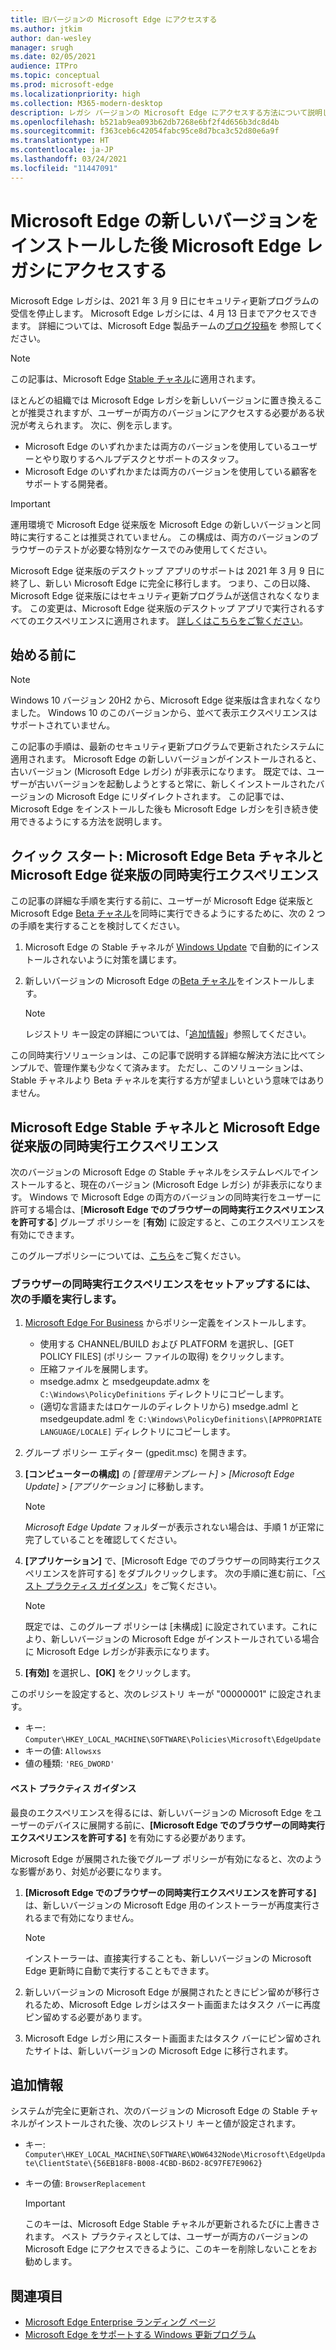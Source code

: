 ```yaml
---
title: 旧バージョンの Microsoft Edge にアクセスする
ms.author: jtkim
author: dan-wesley
manager: srugh
ms.date: 02/05/2021
audience: ITPro
ms.topic: conceptual
ms.prod: microsoft-edge
ms.localizationpriority: high
ms.collection: M365-modern-desktop
description: レガシ バージョンの Microsoft Edge にアクセスする方法について説明します。
ms.openlocfilehash: b521ab9ea093b62db7268e6bf2f4d656b3dc8d4b
ms.sourcegitcommit: f363ceb6c42054fabc95ce8d7bca3c52d80e6a9f
ms.translationtype: HT
ms.contentlocale: ja-JP
ms.lasthandoff: 03/24/2021
ms.locfileid: "11447091"
---
```

# <a name="access-microsoft-edge-legacy-after-installing-the-new-version-of-microsoft-edge"></a>Microsoft Edge の新しいバージョンをインストールした後 Microsoft Edge レガシにアクセスする

Microsoft Edge レガシは、2021 年 3 月 9 日にセキュリティ更新プログラムの受信を停止します。 Microsoft Edge レガシには、4 月 13 日までアクセスできます。 詳細については、Microsoft Edge 製品チームの[ブログ投稿](https://aka.ms/EdgeLegacyEOS)を 参照してください。

> [!NOTE]
> この記事は、Microsoft Edge [Stable チャネル](microsoft-edge-channels.md)に適用されます。

ほとんどの組織では Microsoft Edge レガシを新しいバージョンに置き換えることが推奨されますが、ユーザーが両方のバージョンにアクセスする必要がある状況が考えられます。 次に、例を示します。

- Microsoft Edge のいずれかまたは両方のバージョンを使用しているユーザーとやり取りするヘルプデスクとサポートのスタッフ。
- Microsoft Edge のいずれかまたは両方のバージョンを使用している顧客をサポートする開発者。

> [!IMPORTANT]
> 運用環境で Microsoft Edge 従来版を Microsoft Edge の新しいバージョンと同時に実行することは推奨されていません。 この構成は、両方のバージョンのブラウザーのテストが必要な特別なケースでのみ使用してください。
>
> Microsoft Edge 従来版のデスクトップ アプリのサポートは 2021 年 3 月 9 日に終了し、新しい Microsoft Edge に完全に移行します。 つまり、この日以降、Microsoft Edge 従来版にはセキュリティ更新プログラムが送信されなくなります。 この変更は、Microsoft Edge 従来版のデスクトップ アプリで実行されるすべてのエクスペリエンスに適用されます。 [詳しくはこちらをご覧ください](https://techcommunity.microsoft.com/t5/microsoft-365-blog/microsoft-365-apps-say-farewell-to-internet-explorer-11-and/ba-p/1591666)。

## <a name="before-you-begin"></a>始める前に
> [!NOTE]
> Windows 10 バージョン 20H2 から、Microsoft Edge 従来版は含まれなくなりました。 Windows 10 のこのバージョンから、並べて表示エクスペリエンスはサポートされていません。

この記事の手順は、最新のセキュリティ更新プログラムで更新されたシステムに適用されます。 Microsoft Edge の新しいバージョンがインストールされると、古いバージョン (Microsoft Edge レガシ) が非表示になります。 既定では、ユーザーが古いバージョンを起動しようとすると常に、新しくインストールされたバージョンの Microsoft Edge にリダイレクトされます。 この記事では、Microsoft Edge をインストールした後も Microsoft Edge レガシを引き続き使用できるようにする方法を説明します。

## <a name="quickstart-side-by-side-experience-with-microsoft-edge-beta-channel-and-microsoft-edge-legacy"></a>クイック スタート: Microsoft Edge Beta チャネルと Microsoft Edge 従来版の同時実行エクスペリエンス

この記事の詳細な手順を実行する前に、ユーザーが Microsoft Edge 従来版と Microsoft Edge [Beta チャネル](microsoft-edge-channels.md)を同時に実行できるようにするために、次の 2 つの手順を実行することを検討してください。

1. Microsoft Edge の Stable チャネルが [Windows Update](https://support.microsoft.com/help/12373/windows-update-faq) で自動的にインストールされないように対策を講じます。
2. 新しいバージョンの Microsoft Edge の[Beta チャネル](https://www.microsoft.com/edge/business/download)をインストールします。

   > [!NOTE]
   > レジストリ キー設定の詳細については、「[追加情報](#additional-information)」参照してください。

この同時実行ソリューションは、この記事で説明する詳細な解決方法に比べてシンプルで、管理作業も少なくて済みます。 ただし、このソリューションは、Stable チャネルより Beta チャネルを実行する方が望ましいという意味ではありません。

## <a name="side-by-side-experience-with-microsoft-edge-stable-channel-and-microsoft-edge-legacy"></a>Microsoft Edge Stable チャネルと Microsoft Edge 従来版の同時実行エクスペリエンス

次のバージョンの Microsoft Edge の Stable チャネルをシステムレベルでインストールすると、現在のバージョン (Microsoft Edge レガシ) が非表示になります。 Windows で Microsoft Edge の両方のバージョンの同時実行をユーザーに許可する場合は、[**Microsoft Edge でのブラウザーの同時実行エクスペリエンスを許可する**] グループ ポリシーを [**有効**] に設定すると、このエクスペリエンスを有効にできます。

このグループポリシーについては、[こちら](./microsoft-edge-update-policies.md#allowsxs)をご覧ください。

### <a name="to-set-up-the-side-by-side-browser-experience-policy"></a>ブラウザーの同時実行エクスペリエンスをセットアップするには、次の手順を実行します。

1. [Microsoft Edge For Business](https://www.microsoft.com/edge/business/download) からポリシー定義をインストールします。

   - 使用する CHANNEL/BUILD および PLATFORM を選択し、[GET POLICY FILES] (ポリシー ファイルの取得) をクリックします。
   - 圧縮ファイルを展開します。
   - msedge.admx と msedgeupdate.admx を `C:\Windows\PolicyDefinitions` ディレクトリにコピーします。
   - (適切な言語またはロケールのディレクトリから) msedge.adml と msedgeupdate.adml を `C:\Windows\PolicyDefinitions\[APPROPRIATE LANGUAGE/LOCALE]` ディレクトリにコピーします。

2. グループ ポリシー エディター (gpedit.msc) を開きます。
3. **[コンピューターの構成]** の *[管理用テンプレート] > [Microsoft Edge Update] > [アプリケーション]* に移動します。

    > [!NOTE]
    > *Microsoft Edge Update* フォルダーが表示されない場合は、手順 1 が正常に完了していることを確認してください。

4. **[アプリケーション]** で、[Microsoft Edge でのブラウザーの同時実行エクスペリエンスを許可する] をダブルクリックします。 次の手順に進む前に、「[ベスト プラクティス ガイダンス](#best-practice-guidance)」をご覧ください。

    > [!NOTE]
    > 既定では、このグループ ポリシーは [未構成] に設定されています。これにより、新しいバージョンの Microsoft Edge がインストールされている場合に Microsoft Edge レガシが非表示になります。

5. **[有効]** を選択し、**[OK]** をクリックします。  

このポリシーを設定すると、次のレジストリ キーが "00000001" に設定されます。

- キー:  `Computer\HKEY_LOCAL_MACHINE\SOFTWARE\Policies\Microsoft\EdgeUpdate`
- キーの値:  `Allowsxs`
- 値の種類:  `'REG_DWORD'`

#### <a name="best-practice-guidance"></a>ベスト プラクティス ガイダンス

最良のエクスペリエンスを得るには、新しいバージョンの Microsoft Edge をユーザーのデバイスに展開する前に、**[Microsoft Edge でのブラウザーの同時実行エクスペリエンスを許可する]** を有効にする必要があります。

Microsoft Edge が展開された後でグループ ポリシーが有効になると、次のような影響があり、対処が必要になります。

1. **[Microsoft Edge でのブラウザーの同時実行エクスペリエンスを許可する]** は、新しいバージョンの Microsoft Edge 用のインストーラーが再度実行されるまで有効になりません。

   > [!NOTE]
   > インストーラーは、直接実行することも、新しいバージョンの Microsoft Edge 更新時に自動で実行することもできます。

2. 新しいバージョンの Microsoft Edge が展開されたときにピン留めが移行されるため、Microsoft Edge レガシはスタート画面またはタスク バーに再度ピン留めする必要があります。
3. Microsoft Edge レガシ用にスタート画面またはタスク バーにピン留めされたサイトは、新しいバージョンの Microsoft Edge に移行されます。

## <a name="additional-information"></a>追加情報

システムが完全に更新され、次のバージョンの Microsoft Edge の Stable チャネルがインストールされた後、次のレジストリ キーと値が設定されます。

- キー:  `Computer\HKEY_LOCAL_MACHINE\SOFTWARE\WOW6432Node\Microsoft\EdgeUpdate\ClientState\{56EB18F8-B008-4CBD-B6D2-8C97FE7E9062}`
- キーの値:  `BrowserReplacement`

  > [!IMPORTANT]
  > このキーは、Microsoft Edge Stable チャネルが更新されるたびに上書きされます。 ベスト プラクティスとしては、ユーザーが両方のバージョンの Microsoft Edge にアクセスできるように、このキーを削除しないことをお勧めします。

## <a name="see-also"></a>関連項目

- [Microsoft Edge Enterprise ランディング ページ](https://aka.ms/EdgeEnterprise)
- [Microsoft Edge をサポートする Windows 更新プログラム](microsoft-edge-sysupdate-windows-updates.md)